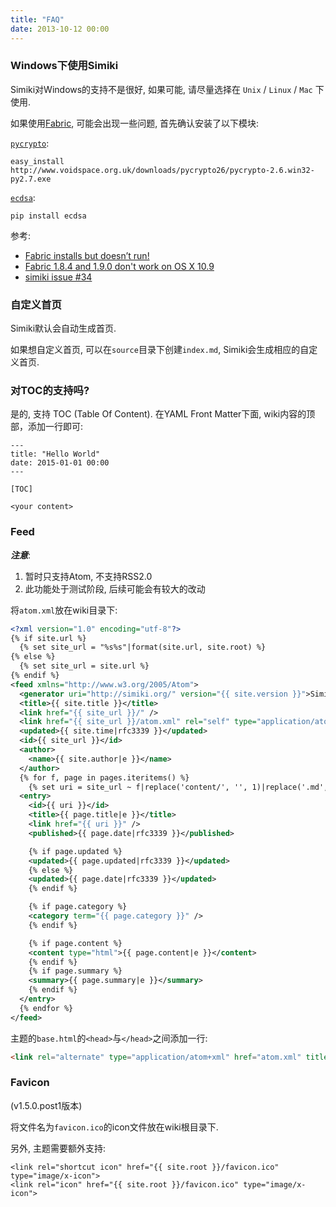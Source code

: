 ```yaml
---
title: "FAQ"
date: 2013-10-12 00:00
---
```


### Windows下使用Simiki ###

Simiki对Windows的支持不是很好, 如果可能, 请尽量选择在 `Unix` / `Linux` / `Mac` 下使用.

如果使用[Fabric](http://www.fabfile.org/index.html), 可能会出现一些问题, 首先确认安装了以下模块:

[`pycrypto`](http://www.voidspace.org.uk/python/modules.shtml#pycrypto):

	easy_install http://www.voidspace.org.uk/downloads/pycrypto26/pycrypto-2.6.win32-py2.7.exe

[`ecdsa`](https://pypi.python.org/pypi/ecdsa/):

	pip install ecdsa

参考:

* [Fabric installs but doesn’t run!](http://www.fabfile.org/faq.html#fabric-installs-but-doesn-t-run)
* [Fabric 1.8.4 and 1.9.0 don't work on OS X 10.9](https://github.com/fabric/fabric/issues/1157)
* [simiki issue #34](https://github.com/tankywoo/simiki/issues/34)

### 自定义首页 ###

Simiki默认会自动生成首页.

如果想自定义首页, 可以在`source`目录下创建`index.md`, Simiki会生成相应的自定义首页.

### 对TOC的支持吗? ###

是的, 支持 TOC (Table Of Content). 在YAML Front Matter下面, wiki内容的顶部，添加一行即可:

	---
	title: "Hello World"
	date: 2015-01-01 00:00
	---

	[TOC]

	<your content>

### Feed ###

***注意***:

1. 暂时只支持Atom, 不支持RSS2.0
2. 此功能处于测试阶段, 后续可能会有较大的改动

将`atom.xml`放在wiki目录下:

```xml
<?xml version="1.0" encoding="utf-8"?>
{% if site.url %}
  {% set site_url = "%s%s"|format(site.url, site.root) %}
{% else %}
  {% set site_url = site.url %}
{% endif %}
<feed xmlns="http://www.w3.org/2005/Atom">
  <generator uri="http://simiki.org/" version="{{ site.version }}">Simiki</generator>
  <title>{{ site.title }}</title>
  <link href="{{ site_url }}/" />
  <link href="{{ site_url }}/atom.xml" rel="self" type="application/atom+xml" />
  <updated>{{ site.time|rfc3339 }}</updated>
  <id>{{ site_url }}</id>
  <author>
    <name>{{ site.author|e }}</name>
  </author>
  {% for f, page in pages.iteritems() %}
    {% set uri = site_url ~ f|replace('content/', '', 1)|replace('.md', '.html', 1) %}
  <entry>
    <id>{{ uri }}</id>
    <title>{{ page.title|e }}</title>
    <link href="{{ uri }}" />
    <published>{{ page.date|rfc3339 }}</published>

    {% if page.updated %}
    <updated>{{ page.updated|rfc3339 }}</updated>
    {% else %}
    <updated>{{ page.date|rfc3339 }}</updated>
    {% endif %}

    {% if page.category %}
    <category term="{{ page.category }}" />
    {% endif %}

    {% if page.content %}
    <content type="html">{{ page.content|e }}</content>
    {% endif %}
    {% if page.summary %}
    <summary>{{ page.summary|e }}</summary>
    {% endif %}
  </entry>
  {% endfor %}
</feed>
```

主题的`base.html`的`<head>`与`</head>`之间添加一行:

```html
<link rel="alternate" type="application/atom+xml" href="atom.xml" title="Atom feed">
```

### Favicon ###

(v1.5.0.post1版本)

将文件名为`favicon.ico`的icon文件放在wiki根目录下.

另外, 主题需要额外支持:

	<link rel="shortcut icon" href="{{ site.root }}/favicon.ico" type="image/x-icon">
	<link rel="icon" href="{{ site.root }}/favicon.ico" type="image/x-icon">
